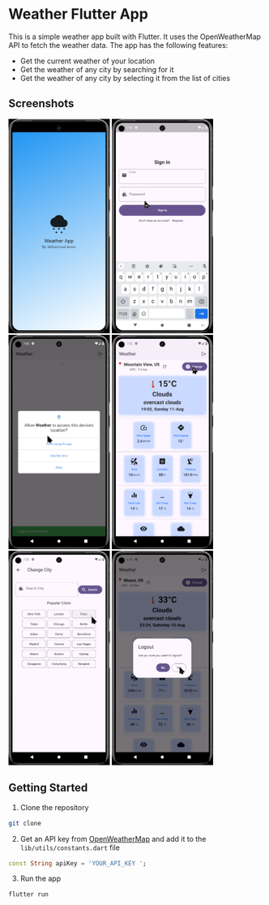 # Weather Flutter App

This is a simple weather app built with Flutter. It uses the OpenWeatherMap API to fetch the weather data. The app has the following features:

- Get the current weather of your location
- Get the weather of any city by searching for it
- Get the weather of any city by selecting it from the list of cities

## Screenshots

<div>
  <img src="screenshots/1.png" width="200">
  <img src="screenshots/2.png" width="200">
  <img src="screenshots/3.png" width="200">
  <img src="screenshots/4.png" width="200">
  <img src="screenshots/5.png" width="200">
    <img src="screenshots/6.png" width="200">
</div>

## Getting Started

1. Clone the repository

```bash
git clone
```

2. Get an API key from [OpenWeatherMap](https://openweathermap.org/api) and add it to the `lib/utils/constants.dart` file

```dart
const String apiKey = 'YOUR_API_KEY ';
```

3. Run the app

```bash
flutter run
```
